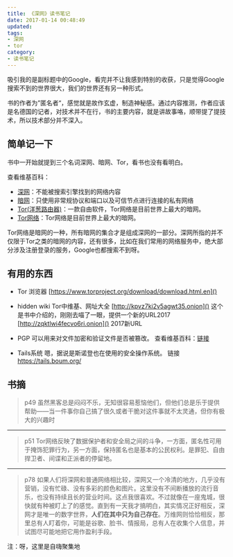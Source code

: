 ```yaml
---
title: 《深网》读书笔记
date: 2017-01-14 00:48:49
updated:
tags:
- 深网
- tor
category:
- 读书笔记
---
```


吸引我的是副标题中的Google，看完并不让我感到特别的收获，只是觉得Google搜索不到的世界很大，我们的世界还有另一种形式。
<!-- more -->
书的作者为”匿名者“，感觉就是故作玄虚，制造神秘感。通过内容推测，作者应该是名德国的记者，对技术并不在行，书的主要内容，就是讲故事咯，顺带提了提技术，所以技术部分并不深入。

## 简单记一下

书中一开始就提到三个名词深网、暗网、Tor，看书也没有看明白。

查看维基百科：

- [深网](https://zh.wikipedia.org/wiki/%E6%B7%B1%E7%BD%91)：不能被搜索引擎找到的网络内容
- [暗网](https://zh.wikipedia.org/wiki/%E6%9A%97%E7%BD%91)：只使用非常规协议和端口以及可信节点进行连接的私有网络
- [Tor(洋葱路由器)](https://zh.wikipedia.org/wiki/Tor)：一款自由软件，Tor网络是目前世界上最大的暗网。
- [Tor网络]()：Tor网络是目前世界上最大的暗网。

Tor网络是暗网的一种，所有暗网的集合才是组成深网的一部分。深网所指的并不仅限于Tor之类的暗网的内容，还有很多，比如在我们常用的网络服务中，绝大部分涉及注册登录的服务，Google也都搜索不到呀。

## 有用的东西
- Tor 浏览器
[https://www.torproject.org/download/download.html.en]()

- hidden wiki 
Tor中维基、网址大全
[http://kpvz7ki2v5agwt35.onion]() 这个是书中介绍的，刚刚去喵了一眼，提供一个新的URL2017
[http://zqktlwi4fecvo6ri.onion]() 2017新URL

- PGP
可以用来对文件加密和验证文件是否被篡改。
查看维基百科：[链接](https://zh.wikipedia.org/wiki/%E8%89%AF%E5%A5%BD%E9%9A%B1%E7%A7%81%E5%AF%86%E7%A2%BC%E6%B3%95)

- Tails系统 
嗯，据说是斯诺登也在使用的安全操作系统。
链接 https://tails.boum.org/

## 书摘

> p49
> 虽然黑客总是闷闷不乐，无知很容易惹恼他们，但他们总是乐于提供帮助——当一件事你自己搞了很久或者干脆对这件事就不太灵通，但你有极大的兴趣时

--- 
> p51
> Tor网络反映了数据保护者和安全局之间的斗争，一方面，匿名性可用于掩饰犯罪行为，另一方面，保持匿名也是基本的公民权利。是罪犯、自由捍卫者、间谍和正派者的停留地。

---
> p78
> 如果人们将深网和普通网络相比较，深网又一个冷清的地方，几乎没有营销，没有忙碌、没有多彩的颜色和图片。这里没有不间断播放的流行音乐，也没有持续且长的营业时间。这点我很喜欢。不过就像在一座鬼城，很快就有种被盯上了的感觉。直到有一天我才搞明白，其实情况正好相反，深网才是唯一的数字世界，**人们在其中只为自己存在**。万维网则恰恰相反，那里总有人盯着你，可能是谷歌、脸书、情报局，总有人在收集个人信息，并试图尽可能地把它用作盈利手段。

注：呀，这里是自嗨聚集地



